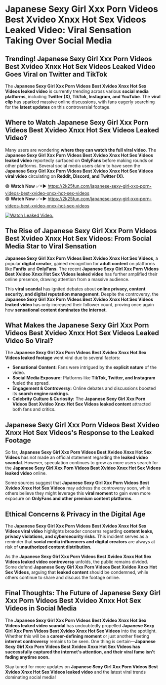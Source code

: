 # Japanese Sexy Girl Xxx Porn Videos Best Xvideo Xnxx Hot Sex Videos Leaked Video: Viral Sensation Taking Over Social Media

## **Trending! Japanese Sexy Girl Xxx Porn Videos Best Xvideo Xnxx Hot Sex Videos Leaked Video Goes Viral on Twitter and TikTok**
The **Japanese Sexy Girl Xxx Porn Videos Best Xvideo Xnxx Hot Sex Videos leaked video** is currently trending across various **social media platforms**, including **Twitter (X), TikTok, Instagram, and YouTube**. The **viral clip** has sparked massive online discussions, with fans eagerly searching for the **latest updates** on this controversial footage.

## **Where to Watch Japanese Sexy Girl Xxx Porn Videos Best Xvideo Xnxx Hot Sex Videos Leaked Video?**
Many users are wondering **where they can watch the full viral video**. The **Japanese Sexy Girl Xxx Porn Videos Best Xvideo Xnxx Hot Sex Videos leaked video** reportedly surfaced on **OnlyFans** before making rounds on other platforms. Several social media users claim to have seen the **Japanese Sexy Girl Xxx Porn Videos Best Xvideo Xnxx Hot Sex Videos viral video** circulating on **Reddit, Discord, and Twitter (X).**

🟢 **Watch Now** ✅=► https://2k25fun.com/japanese-sexy-girl-xxx-porn-videos-best-xvideo-xnxx-hot-sex-videos  
🟢 **Watch Now** ✅=► https://2k25fun.com/japanese-sexy-girl-xxx-porn-videos-best-xvideo-xnxx-hot-sex-videos  

[![Watch Leaked Video.](https://miro.medium.com/v2/resize:fit:828/format:webp/1*cilzJN44JGOrTw9NJCrNHA.gif "Watch Leaked Video")](https://2k25fun.com/japanese-sexy-girl-xxx-porn-videos-best-xvideo-xnxx-hot-sex-videos)

## **The Rise of Japanese Sexy Girl Xxx Porn Videos Best Xvideo Xnxx Hot Sex Videos: From Social Media Star to Viral Sensation**
**Japanese Sexy Girl Xxx Porn Videos Best Xvideo Xnxx Hot Sex Videos**, a popular **digital creator**, gained recognition for **adult content** on platforms like **Fanfix** and **OnlyFans**. The recent **Japanese Sexy Girl Xxx Porn Videos Best Xvideo Xnxx Hot Sex Videos leaked video** has further amplified their online presence, drawing attention from a massive audience.

This **viral scandal** has ignited debates about **online privacy, content security, and digital reputation management**. Despite the controversy, the **Japanese Sexy Girl Xxx Porn Videos Best Xvideo Xnxx Hot Sex Videos leaked video** has only increased their follower count, proving once again how **sensational content dominates the internet**.

## **What Makes the Japanese Sexy Girl Xxx Porn Videos Best Xvideo Xnxx Hot Sex Videos Leaked Video So Viral?**
The **Japanese Sexy Girl Xxx Porn Videos Best Xvideo Xnxx Hot Sex Videos leaked footage** went viral due to several factors:
- **Sensational Content:** Fans were intrigued by the **explicit nature** of the video.
- **Social Media Exposure:** Platforms like **TikTok, Twitter, and Instagram** fueled the spread.
- **Engagement & Controversy:** Online debates and discussions boosted its **search engine rankings**.
- **Celebrity Culture & Curiosity:** The **Japanese Sexy Girl Xxx Porn Videos Best Xvideo Xnxx Hot Sex Videos leaked content** attracted both fans and critics.

## **Japanese Sexy Girl Xxx Porn Videos Best Xvideo Xnxx Hot Sex Videos's Response to the Leaked Footage**
So far, **Japanese Sexy Girl Xxx Porn Videos Best Xvideo Xnxx Hot Sex Videos** has not made an official statement regarding the **leaked video scandal**. However, speculation continues to grow as more users search for the **Japanese Sexy Girl Xxx Porn Videos Best Xvideo Xnxx Hot Sex Videos leaked video** online.

Some sources suggest that **Japanese Sexy Girl Xxx Porn Videos Best Xvideo Xnxx Hot Sex Videos** may address the controversy soon, while others believe they might leverage this **viral moment** to gain even more exposure on **OnlyFans and other premium content platforms**.

## **Ethical Concerns & Privacy in the Digital Age**
The **Japanese Sexy Girl Xxx Porn Videos Best Xvideo Xnxx Hot Sex Videos viral video** highlights broader concerns regarding **content leaks, privacy violations, and cybersecurity risks**. This incident serves as a reminder that **social media influencers and digital creators** are always at risk of **unauthorized content distribution**.

As the **Japanese Sexy Girl Xxx Porn Videos Best Xvideo Xnxx Hot Sex Videos leaked video controversy** unfolds, the public remains divided. Some defend **Japanese Sexy Girl Xxx Porn Videos Best Xvideo Xnxx Hot Sex Videos**, arguing that **leaked content** should be condemned, while others continue to share and discuss the footage online.

## **Final Thoughts: The Future of Japanese Sexy Girl Xxx Porn Videos Best Xvideo Xnxx Hot Sex Videos in Social Media**
The **Japanese Sexy Girl Xxx Porn Videos Best Xvideo Xnxx Hot Sex Videos leaked video scandal** has undoubtedly propelled **Japanese Sexy Girl Xxx Porn Videos Best Xvideo Xnxx Hot Sex Videos** into the spotlight. Whether this will be a **career-defining moment** or just another fleeting **internet controversy** remains to be seen. One thing is certain—**Japanese Sexy Girl Xxx Porn Videos Best Xvideo Xnxx Hot Sex Videos has successfully captured the internet's attention, and their viral fame isn't fading anytime soon.**

Stay tuned for more updates on **Japanese Sexy Girl Xxx Porn Videos Best Xvideo Xnxx Hot Sex Videos leaked video** and the latest viral trends dominating social media!
